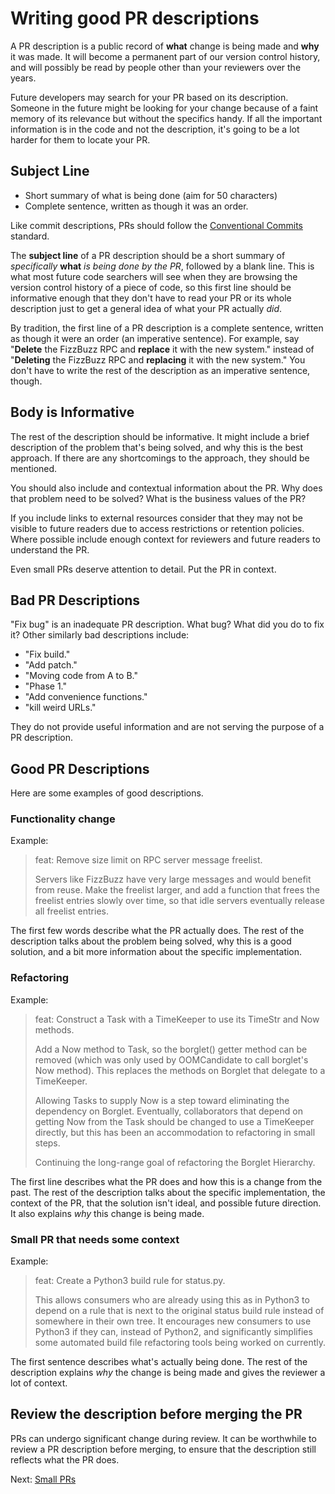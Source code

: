 # Writing good PR descriptions

A PR description is a public record of **what** change is being made and **why**
it was made. It will become a permanent part of our version control history, and
will possibly be read by people other than your reviewers over the years.

Future developers may search for your PR based on its description. Someone in
the future might be looking for your change because of a faint memory of its
relevance but without the specifics handy. If all the important information is
in the code and not the description, it's going to be a lot harder for them to
locate your PR.

## Subject Line

- Short summary of what is being done (aim for 50 characters)
- Complete sentence, written as though it was an order.

Like commit descriptions, PRs should follow the
[Conventional Commits](../commits/index.md) standard.

The **subject line** of a PR description should be a short summary of
_specifically_ **what** _is being done by the PR_, followed by a blank line.
This is what most future code searchers will see when they are browsing the
version control history of a piece of code, so this first line should be
informative enough that they don't have to read your PR or its whole description
just to get a general idea of what your PR actually _did_.

By tradition, the first line of a PR description is a complete sentence, written
as though it were an order (an imperative sentence). For example, say
"**Delete** the FizzBuzz RPC and **replace** it with the new system." instead of
"**Deleting** the FizzBuzz RPC and **replacing** it with the new system." You
don't have to write the rest of the description as an imperative sentence,
though.

## Body is Informative

The rest of the description should be informative. It might include a brief
description of the problem that's being solved, and why this is the best
approach. If there are any shortcomings to the approach, they should be
mentioned.

You should also include and contextual information about the PR. Why does that
problem need to be solved? What is the business values of the PR?

If you include links to external resources consider that they may not be visible
to future readers due to access restrictions or retention policies. Where
possible include enough context for reviewers and future readers to understand
the PR.

Even small PRs deserve attention to detail. Put the PR in context.

## Bad PR Descriptions

"Fix bug" is an inadequate PR description. What bug? What did you do to fix it?
Other similarly bad descriptions include:

- "Fix build."
- "Add patch."
- "Moving code from A to B."
- "Phase 1."
- "Add convenience functions."
- "kill weird URLs."

They do not provide useful information and are not serving the purpose of a PR
description.

## Good PR Descriptions

Here are some examples of good descriptions.

### Functionality change

Example:

> feat: Remove size limit on RPC server message freelist.
>
> Servers like FizzBuzz have very large messages and would benefit from reuse.
> Make the freelist larger, and add a function that frees the freelist entries
> slowly over time, so that idle servers eventually release all freelist
> entries.

The first few words describe what the PR actually does. The rest of the
description talks about the problem being solved, why this is a good solution,
and a bit more information about the specific implementation.

### Refactoring

Example:

> feat: Construct a Task with a TimeKeeper to use its TimeStr and Now methods.
>
> Add a Now method to Task, so the borglet() getter method can be removed (which
> was only used by OOMCandidate to call borglet's Now method). This replaces the
> methods on Borglet that delegate to a TimeKeeper.
>
> Allowing Tasks to supply Now is a step toward eliminating the dependency on
> Borglet. Eventually, collaborators that depend on getting Now from the Task
> should be changed to use a TimeKeeper directly, but this has been an
> accommodation to refactoring in small steps.
>
> Continuing the long-range goal of refactoring the Borglet Hierarchy.

The first line describes what the PR does and how this is a change from the
past. The rest of the description talks about the specific implementation, the
context of the PR, that the solution isn't ideal, and possible future direction.
It also explains _why_ this change is being made.

### Small PR that needs some context

Example:

> feat: Create a Python3 build rule for status.py.
>
> This allows consumers who are already using this as in Python3 to depend on a
> rule that is next to the original status build rule instead of somewhere in
> their own tree. It encourages new consumers to use Python3 if they can,
> instead of Python2, and significantly simplifies some automated build file
> refactoring tools being worked on currently.

The first sentence describes what's actually being done. The rest of the
description explains _why_ the change is being made and gives the reviewer a lot
of context.

## Review the description before merging the PR

PRs can undergo significant change during review. It can be worthwhile to review
a PR description before merging, to ensure that the description still reflects
what the PR does.

Next: [Small PRs](small.md)
